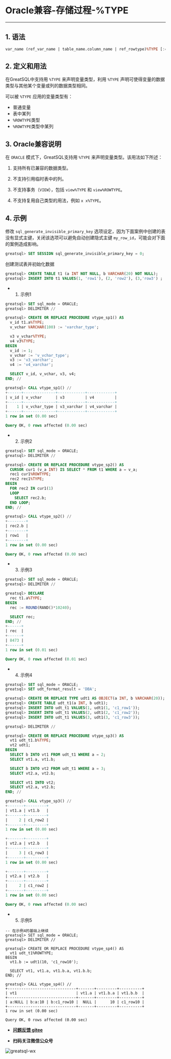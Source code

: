 # Oracle兼容-存储过程-%TYPE
---


## 1. 语法

```sql
var_name (ref_var_name | table_name.column_name | ref_rowtype)%TYPE [:= init_val]
```

## 2. 定义和用法

在GreatSQL中支持用 `%TYPE` 来声明变量类型，利用 `%TYPE` 声明可使得变量的数据类型与其他某个变量或列的数据类型相同。

可以被 `%TYPE` 应用的变量类型有：

- 普通变量
- 表中某列
- `%ROWTYPE`类型
- `%ROWTYPE`类型中某列

## 3. Oracle兼容说明

在 `ORACLE` 模式下，GreatSQL支持用 `%TYPE` 来声明变量类型。该用法如下所述：

1. 支持所有已兼容的数据类型。

2. 不支持引用临时表中的列。

3. 不支持事务（`VIEW`），包括 `view%TYPE` 和 `view%ROWTYPE`。 

4. 不支持复用自己类型的用法，例如 `x x%TYPE`。

## 4. 示例

修改 `sql_generate_invisible_primary_key` 选项设定，因为下面案例中创建的表没有显式主键，关闭该选项可以避免自动创建隐式主键 `my_row_id`，可能会对下面的案例造成影响。
```sql
greatsql> SET SESSION sql_generate_invisible_primary_key = 0;
```

创建测试表并初始化数据
```sql
greatsql> CREATE TABLE t1 (a INT NOT NULL, b VARCHAR(20) NOT NULL);
greatsql> INSERT INTO t1 VALUES(1, 'row1'), (2, 'row2'), (3,'row3') ;
```

- 1. 示例1

```sql
greatsql> SET sql_mode = ORACLE;
greatsql> DELIMITER //

greatsql> CREATE OR REPLACE PROCEDURE vtype_sp1() AS
  v_id t1.a%TYPE;
  v_vchar VARCHAR(100) := 'varchar_type';

  v3 v_vchar%TYPE;
  v4 v3%TYPE;
BEGIN
  v_id := 1;
  v_vchar := 'v_vchar_type';
  v3 := 'v3_varchar';
  v4 := 'v4_varchar';

  SELECT v_id, v_vchar, v3, v4;
END; //

greatsql> CALL vtype_sp1() //
+------+--------------+------------+------------+
| v_id | v_vchar      | v3         | v4         |
+------+--------------+------------+------------+
|    1 | v_vchar_type | v3_varchar | v4_varchar |
+------+--------------+------------+------------+
1 row in set (0.00 sec)

Query OK, 0 rows affected (0.00 sec)
```

- 2. 示例2

```sql
greatsql> SET sql_mode = ORACLE;
greatsql> DELIMITER //

greatsql> CREATE OR REPLACE PROCEDURE vtype_sp2() AS
  CURSOR cur1 (v_a INT) IS SELECT * FROM t1 WHERE a = v_a;
  rec1 cur1%ROWTYPE;
  rec2 rec1%TYPE;
BEGIN
  FOR rec2 IN cur1(1)
  LOOP
    SELECT rec2.b;
  END LOOP;
END; //

greatsql> CALL vtype_sp2() //
+--------+
| rec2.b |
+--------+
| row1   |
+--------+
1 row in set (0.00 sec)

Query OK, 0 rows affected (0.00 sec)
```

- 3. 示例3

```sql
greatsql> SET sql_mode = ORACLE;
greatsql> DELIMITER //

greatsql> DECLARE
  rec t1.a%TYPE;
BEGIN
  rec := ROUND(RAND()*10240);

  SELECT rec;
END; //
+------+
| rec  |
+------+
| 8473 |
+------+
1 row in set (0.01 sec)

Query OK, 0 rows affected (0.01 sec)
```

- 4. 示例4

```sql
greatsql> SET sql_mode = ORACLE;
greatsql> SET udt_format_result = 'DBA';

greatsql> CREATE OR REPLACE TYPE udt1 AS OBJECT(a INT, b VARCHAR(20));
greatsql> CREATE TABLE udt_t1(a INT, b udt1);
greatsql> INSERT INTO udt_t1 VALUES(1, udt1(1, 'c1_row1'));
greatsql> INSERT INTO udt_t1 VALUES(2, udt1(2, 'c1_row2'));
greatsql> INSERT INTO udt_t1 VALUES(3, udt1(3, 'c1_row3'));

greatsql> DELIMITER //

greatsql> CREATE OR REPLACE PROCEDURE vtype_sp3() AS
  vt1 udt_t1.b%TYPE;
  vt2 udt1;
BEGIN
  SELECT b INTO vt1 FROM udt_t1 WHERE a = 2;
  SELECT vt1.a, vt1.b;

  SELECT b INTO vt2 FROM udt_t1 WHERE a = 3;
  SELECT vt2.a, vt2.b;

  SELECT vt1 INTO vt2;
  SELECT vt2.a, vt2.b;
END; //

greatsql> CALL vtype_sp3() //
+-------+---------+
| vt1.a | vt1.b   |
+-------+---------+
|     2 | c1_row2 |
+-------+---------+
1 row in set (0.00 sec)

+-------+---------+
| vt2.a | vt2.b   |
+-------+---------+
|     3 | c1_row3 |
+-------+---------+
1 row in set (0.00 sec)

+-------+---------+
| vt2.a | vt2.b   |
+-------+---------+
|     2 | c1_row2 |
+-------+---------+
1 row in set (0.00 sec)

Query OK, 0 rows affected (0.00 sec)
```

- 5. 示例5

```
-- 在示例4的基础上继续
greatsql> SET sql_mode = ORACLE;
greatsql> DELIMITER //

greatsql> CREATE OR REPLACE PROCEDURE vtype_sp4() AS
  vt1 udt_t1%ROWTYPE;
BEGIN
  vt1.b := udt1(10, 'c1_row10');

  SELECT vt1, vt1.a, vt1.b.a, vt1.b.b;
END; //

greatsql> CALL vtype_sp4() //
+------------------------------+-------+---------+----------+
| vt1                          | vt1.a | vt1.b.a | vt1.b.b  |
+------------------------------+-------+---------+----------+
| a:NULL | b:a:10 | b:c1_row10 |  NULL |      10 | c1_row10 |
+------------------------------+-------+---------+----------+
1 row in set (0.00 sec)

Query OK, 0 rows affected (0.00 sec)
```




- **[问题反馈 gitee](https://gitee.com/GreatSQL/GreatSQL-Manual/issues)**

- **扫码关注微信公众号**

![greatsql-wx](../greatsql-wx.jpg)
